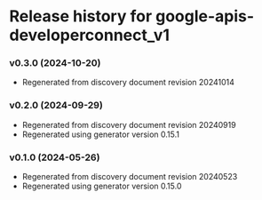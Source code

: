# Release history for google-apis-developerconnect_v1

### v0.3.0 (2024-10-20)

* Regenerated from discovery document revision 20241014

### v0.2.0 (2024-09-29)

* Regenerated from discovery document revision 20240919
* Regenerated using generator version 0.15.1

### v0.1.0 (2024-05-26)

* Regenerated from discovery document revision 20240523
* Regenerated using generator version 0.15.0

